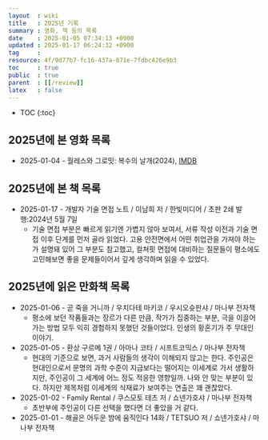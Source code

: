 ```yaml
---
layout  : wiki
title   : 2025년 기록
summary : 영화, 책 등의 목록
date    : 2025-01-05 07:34:13 +0900
updated : 2025-01-17 06:24:32 +0900
tag     : 
resource: 4f/9d77b7-fc16-437a-871e-7fdbc426e9b3
toc     : true
public  : true
parent  : [[/review]]
latex   : false
---
```

* TOC
{:toc}

## 2025년에 본 영화 목록

- 2025-01-04 - 월레스와 그로밋: 복수의 날개(2024), [IMDB](https://www.imdb.com/title/tt17163970/)

## 2025년에 본 책 목록
- 2025-01-17 - 개발자 기술 면접 노트 / 이남희 저 / 한빛미디어 / 초판 2쇄 발행:2024년 5월 7일
    - 기술 면접 부분은 빠르게 읽기엔 가볍지 않아 보여서, 서류 작성 이전과 기술 면접 이후 단계를 먼저 골라 읽었다. 고용 안전면에서 어떤 취업관을 가져야 하는가 설명돼 있어 그 부분도 참고했고, 컬쳐핏 면접에 대비하는 질문들이 평소에도 고민해보면 좋을 문제들이어서 깊게 생각하며 읽을 수 있었다.

## 2025년에 읽은 만화책 목록

- 2025-01-06 - 곧 죽을 거니까 / 우치다테 마키코 / 우시오슛판샤 / 마나부 전자책
    - 평소에 보던 작품들과는 장르가 다른 만큼, 작가가 집중하는 부분, 극을 이끌어가는 방법 모두 익히 경험하지 못했던 것들이었다. 인생의 황혼기가 주 무대인 이야기.
- 2025-01-05 - 환상 구르메 1권 / 아마나 코타 / 시프트코믹스 / 마나부 전자책
    - 현대의 기준으로 보면, 과거 사람들의 생각이 이해되지 않고는 한다. 주인공은 현대인으로서 문명의 과학 수준이 지금보다는 떨어지는 이세계로 가서 생활하지만, 주인공이 그 세계에 어느 정도 적응한 영향일까. 나와 안 맞는 부분이 있다. 하지만 제목처럼 이세계의 식재료가 보여주는 연출은 꽤 괜찮았다.
- 2025-01-02 - Family Rental / 쿠스모토 테츠 저 / 쇼넨가호샤 / 마나부 전자책
    - 초반부에 주인공이 다른 선택을 했다면 더 좋았을 거 같다.
- 2025-01-01 - 해골은 어두운 밤에 움직인다 14화 / TETSUO 저 / 쇼넨가호샤 / 마나부 전자책

# 
